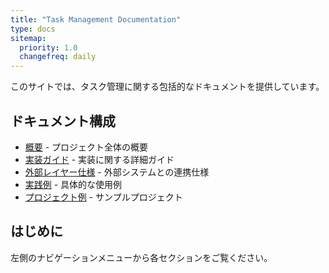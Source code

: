 ```yaml
---
title: "Task Management Documentation"
type: docs
sitemap:
  priority: 1.0
  changefreq: daily
---
```


このサイトでは、タスク管理に関する包括的なドキュメントを提供しています。

## ドキュメント構成

- [概要](./overview/) - プロジェクト全体の概要
- [実装ガイド](./implementation-guide/) - 実装に関する詳細ガイド
- [外部レイヤー仕様](./external-layer-specification/) - 外部システムとの連携仕様
- [実践例](./practical-example/) - 具体的な使用例
- [プロジェクト例](./example-project/) - サンプルプロジェクト

## はじめに

左側のナビゲーションメニューから各セクションをご覧ください。
